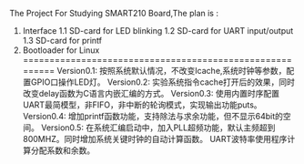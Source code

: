 The Project For Studying SMART210 Board,The plan is :
1. Interface
	1.1 SD-card for LED blinking
	1.2 SD-card for UART input/output
	1.3 SD-card for printf
2. Bootloader for Linux
=========================================================
Version0.1:
	按照系统默认情况，不改变Icache,系统时钟等参数，配置GPIO口操作LED灯。
Version0.2:
	实验系统指令cache打开后的效果，同时改变delay函数为C语言内嵌汇编的方式。
Version0.3:
	使用内置时序配置UART最简模型，非FIFO，非中断的轮询模式，实现输出功能puts。
Version0.4:
	增加printf函数功能，支持除法与求余功能，但不显示64bit的空间。
Version0.5:
	在系统汇编启动中，加入PLL超频功能，默认主频超到800MHZ。同时增加系统关键时钟的自动计算函数。
	UART波特率使用程序计算分配系数和余数。

